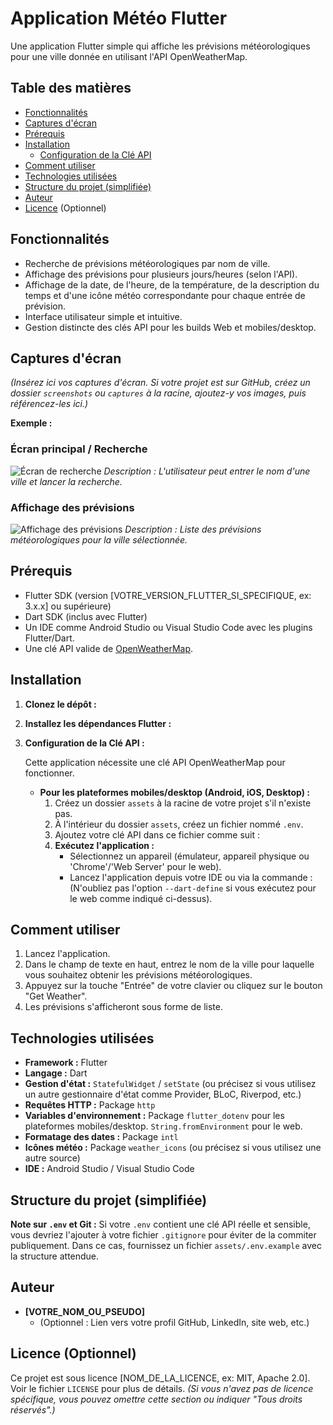# Application Météo Flutter

Une application Flutter simple qui affiche les prévisions météorologiques pour une ville donnée en utilisant l'API OpenWeatherMap.

## Table des matières
* [Fonctionnalités](#fonctionnalités)
* [Captures d'écran](#captures-décran)
* [Prérequis](#prérequis)
* [Installation](#installation)
    * [Configuration de la Clé API](#configuration-de-la-clé-api)
* [Comment utiliser](#comment-utiliser)
* [Technologies utilisées](#technologies-utilisées)
* [Structure du projet (simplifiée)](#structure-du-projet-simplifiée)
* [Auteur](#auteur)
* [Licence](#licence) (Optionnel)

## Fonctionnalités

*   Recherche de prévisions météorologiques par nom de ville.
*   Affichage des prévisions pour plusieurs jours/heures (selon l'API).
*   Affichage de la date, de l'heure, de la température, de la description du temps et d'une icône météo correspondante pour chaque entrée de prévision.
*   Interface utilisateur simple et intuitive.
*   Gestion distincte des clés API pour les builds Web et mobiles/desktop.

## Captures d'écran

*(Insérez ici vos captures d'écran. Si votre projet est sur GitHub, créez un dossier `screenshots` ou `captures` à la racine, ajoutez-y vos images, puis référencez-les ici.)*

**Exemple :**

### Écran principal / Recherche
![Écran de recherche](chemin/vers/votre/screenshot_recherche.png)
*Description : L'utilisateur peut entrer le nom d'une ville et lancer la recherche.*

### Affichage des prévisions
![Affichage des prévisions](chemin/vers/votre/screenshot_previsions.png)
*Description : Liste des prévisions météorologiques pour la ville sélectionnée.*

## Prérequis

*   Flutter SDK (version [VOTRE_VERSION_FLUTTER_SI_SPECIFIQUE, ex: 3.x.x] ou supérieure)
*   Dart SDK (inclus avec Flutter)
*   Un IDE comme Android Studio ou Visual Studio Code avec les plugins Flutter/Dart.
*   Une clé API valide de [OpenWeatherMap](https://openweathermap.org/api).

## Installation

1.  **Clonez le dépôt :**
2.  **Installez les dépendances Flutter :**
3.  **Configuration de la Clé API :**

    Cette application nécessite une clé API OpenWeatherMap pour fonctionner.

    *   **Pour les plateformes mobiles/desktop (Android, iOS, Desktop) :**
        1.  Créez un dossier `assets` à la racine de votre projet s'il n'existe pas.
        2.  À l'intérieur du dossier `assets`, créez un fichier nommé `.env`.
        3.  Ajoutez votre clé API dans ce fichier comme suit :    
        4.  **Exécutez l'application :**
            *   Sélectionnez un appareil (émulateur, appareil physique ou 'Chrome'/'Web Server' pour le web).
            *   Lancez l'application depuis votre IDE ou via la commande :
                (N'oubliez pas l'option `--dart-define` si vous exécutez pour le web comme indiqué ci-dessus).

## Comment utiliser

1.  Lancez l'application.
2.  Dans le champ de texte en haut, entrez le nom de la ville pour laquelle vous souhaitez obtenir les prévisions météorologiques.
3.  Appuyez sur la touche "Entrée" de votre clavier ou cliquez sur le bouton "Get Weather".
4.  Les prévisions s'afficheront sous forme de liste.

## Technologies utilisées

*   **Framework :** Flutter
*   **Langage :** Dart
*   **Gestion d'état :** `StatefulWidget` / `setState` (ou précisez si vous utilisez un autre gestionnaire d'état comme Provider, BLoC, Riverpod, etc.)
*   **Requêtes HTTP :** Package `http`
*   **Variables d'environnement :** Package `flutter_dotenv` pour les plateformes mobiles/desktop. `String.fromEnvironment` pour le web.
*   **Formatage des dates :** Package `intl`
*   **Icônes météo :** Package `weather_icons` (ou précisez si vous utilisez une autre source)
*   **IDE :** Android Studio / Visual Studio Code

## Structure du projet (simplifiée)      
**Note sur `.env` et Git :** Si votre `.env` contient une clé API réelle et sensible, vous devriez l'ajouter à votre fichier `.gitignore` pour éviter de la commiter publiquement. Dans ce cas, fournissez un fichier `assets/.env.example` avec la structure attendue.
## Auteur

*   **[VOTRE_NOM_OU_PSEUDO]**
    *   (Optionnel : Lien vers votre profil GitHub, LinkedIn, site web, etc.)

## Licence (Optionnel)

Ce projet est sous licence [NOM_DE_LA_LICENCE, ex: MIT, Apache 2.0]. Voir le fichier `LICENSE` pour plus de détails.
*(Si vous n'avez pas de licence spécifique, vous pouvez omettre cette section ou indiquer "Tous droits réservés".)*